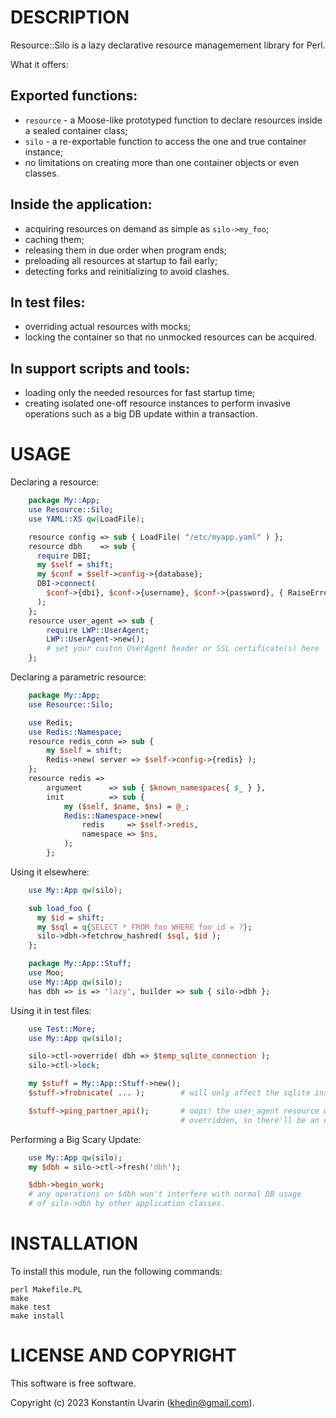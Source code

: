 # DESCRIPTION

Resource::Silo is a lazy declarative resource managemement library for Perl.

What it offers:

## Exported functions:

* `resource` - a Moose-like prototyped function to declare resources
inside a sealed container class;
* `silo` - a re-exportable function to access
the one and true container instance;
* no limitations on creating more than one container objects or even classes.

## Inside the application:

* acquiring resources on demand as simple as `silo->my_foo`;
* caching them;
* releasing them in due order when program ends;
* preloading all resources at startup to fail early;
* detecting forks and reinitializing to avoid clashes.

## In test files:

* overriding actual resources with mocks;
* locking the container so that no unmocked resources can be acquired.

## In support scripts and tools:

* loading only the needed resources for fast startup time;
* creating isolated one-off resource instances to perform invasive operations
such as a big DB update within a transaction.

# USAGE

Declaring a resource:

```perl
    package My::App;
    use Resource::Silo;
    use YAML::XS qw(LoadFile);

    resource config => sub { LoadFile( "/etc/myapp.yaml" ) };
    resource dbh    => sub {
      require DBI;
      my $self = shift;
      my $conf = $self->config->{database};
      DBI->connect(
        $conf->{dbi}, $conf->{username}, $conf->{password}, { RaiseError => 1 }
      );
    };
    resource user_agent => sub {
        require LWP::UserAgent;
        LWP::UserAgent->new();
        # set your custon UserAgent header or SSL certificate(s) here
    };
```

Declaring a parametric resource:

```perl
    package My::App;
    use Resource::Silo;

    use Redis;
    use Redis::Namespace;
    resource redis_conn => sub {
        my $self = shift;
        Redis->new( server => $self->config->{redis} );
    };
    resource redis =>
        argument      => sub { $known_namespaces{ $_ } },
        init          => sub {
            my ($self, $name, $ns) = @_;
            Redis::Namespace->new(
                redis     => $self->redis,
                namespace => $ns,
            );
        };
```

Using it elsewhere:

```perl
    use My::App qw(silo);

    sub load_foo {
      my $id = shift;
      my $sql = q{SELECT * FROM foo WHERE foo_id = ?};
      silo->dbh->fetchrow_hashred( $sql, $id );
    };
```

```perl
    package My::App::Stuff;
    use Moo;
    use My::App qw(silo);
    has dbh => is => 'lazy', builder => sub { silo->dbh };
```

Using it in test files:

```perl
    use Test::More;
    use My::App qw(silo);

    silo->ctl->override( dbh => $temp_sqlite_connection );
    silo->ctl->lock;

    my $stuff = My::App::Stuff->new();
    $stuff->frobnicate( ... );        # will only affect the sqlite instance

    $stuff->ping_partner_api();       # oops! the user_agent resource wasn't
                                      # overridden, so there'll be an exception
```

Performing a Big Scary Update:

```perl
    use My::App qw(silo);
    my $dbh = silo->ctl->fresh('dbh');

    $dbh->begin_work;
    # any operations on $dbh won't interfere with normal DB usage
    # of silo->dbh by other application classes.
```

# INSTALLATION

To install this module, run the following commands:

	perl Makefile.PL
	make
	make test
	make install

# LICENSE AND COPYRIGHT

This software is free software.

Copyright (c) 2023 Konstantin Uvarin (khedin@gmail.com).

